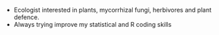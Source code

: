 - Ecologist interested in plants, mycorrhizal fungi, herbivores and plant defence.
- Always trying improve my statistical and R coding skills

<!---
frewecologist/frewecologist is a ✨ special ✨ repository because its `README.md` (this file) appears on your GitHub profile.
You can click the Preview link to take a look at your changes.
--->
